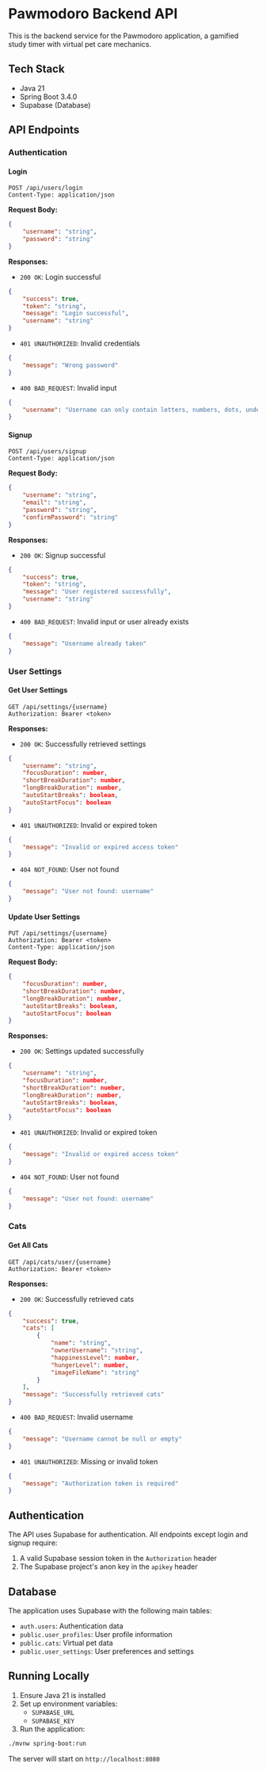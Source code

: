 # Pawmodoro Backend API

This is the backend service for the Pawmodoro application, a gamified study timer with virtual pet care mechanics.

## Tech Stack
- Java 21
- Spring Boot 3.4.0
- Supabase (Database)

## API Endpoints

### Authentication

#### Login
```http
POST /api/users/login
Content-Type: application/json
```

**Request Body:**
```json
{
    "username": "string",
    "password": "string"
}
```

**Responses:**
- `200 OK`: Login successful
```json
{
    "success": true,
    "token": "string",
    "message": "Login successful",
    "username": "string"
}
```
- `401 UNAUTHORIZED`: Invalid credentials
```json
{
    "message": "Wrong password"
}
```
- `400 BAD_REQUEST`: Invalid input
```json
{
    "username": "Username can only contain letters, numbers, dots, underscores, and hyphens"
}
```

#### Signup
```http
POST /api/users/signup
Content-Type: application/json
```

**Request Body:**
```json
{
    "username": "string",
    "email": "string",
    "password": "string",
    "confirmPassword": "string"
}
```

**Responses:**
- `200 OK`: Signup successful
```json
{
    "success": true,
    "token": "string",
    "message": "User registered successfully",
    "username": "string"
}
```
- `400 BAD_REQUEST`: Invalid input or user already exists
```json
{
    "message": "Username already taken"
}
```

### User Settings

#### Get User Settings
```http
GET /api/settings/{username}
Authorization: Bearer <token>
```

**Responses:**
- `200 OK`: Successfully retrieved settings
```json
{
    "username": "string",
    "focusDuration": number,
    "shortBreakDuration": number,
    "longBreakDuration": number,
    "autoStartBreaks": boolean,
    "autoStartFocus": boolean
}
```
- `401 UNAUTHORIZED`: Invalid or expired token
```json
{
    "message": "Invalid or expired access token"
}
```
- `404 NOT_FOUND`: User not found
```json
{
    "message": "User not found: username"
}
```

#### Update User Settings
```http
PUT /api/settings/{username}
Authorization: Bearer <token>
Content-Type: application/json
```

**Request Body:**
```json
{
    "focusDuration": number,
    "shortBreakDuration": number,
    "longBreakDuration": number,
    "autoStartBreaks": boolean,
    "autoStartFocus": boolean
}
```

**Responses:**
- `200 OK`: Settings updated successfully
```json
{
    "username": "string",
    "focusDuration": number,
    "shortBreakDuration": number,
    "longBreakDuration": number,
    "autoStartBreaks": boolean,
    "autoStartFocus": boolean
}
```
- `401 UNAUTHORIZED`: Invalid or expired token
```json
{
    "message": "Invalid or expired access token"
}
```
- `404 NOT_FOUND`: User not found
```json
{
    "message": "User not found: username"
}
```

### Cats

#### Get All Cats
```http
GET /api/cats/user/{username}
Authorization: Bearer <token>
```

**Responses:**
- `200 OK`: Successfully retrieved cats
```json
{
    "success": true,
    "cats": [
        {
            "name": "string",
            "ownerUsername": "string",
            "happinessLevel": number,
            "hungerLevel": number,
            "imageFileName": "string"
        }
    ],
    "message": "Successfully retrieved cats"
}
```
- `400 BAD_REQUEST`: Invalid username
```json
{
    "message": "Username cannot be null or empty"
}
```
- `401 UNAUTHORIZED`: Missing or invalid token
```json
{
    "message": "Authorization token is required"
}
```

## Authentication
The API uses Supabase for authentication. All endpoints except login and signup require:
1. A valid Supabase session token in the `Authorization` header
2. The Supabase project's anon key in the `apikey` header

## Database
The application uses Supabase with the following main tables:
- `auth.users`: Authentication data
- `public.user_profiles`: User profile information
- `public.cats`: Virtual pet data
- `public.user_settings`: User preferences and settings

## Running Locally
1. Ensure Java 21 is installed
2. Set up environment variables:
   - `SUPABASE_URL`
   - `SUPABASE_KEY`
3. Run the application:
```bash
./mvnw spring-boot:run
```

The server will start on `http://localhost:8080`
